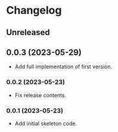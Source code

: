 # Changelog

## Unreleased

## 0.0.3 (2023-05-29)

- Add full implementation of first version.

### 0.0.2 (2023-05-23)

- Fix release contents.

### 0.0.1 (2023-05-23)

- Add initial skeleton code.

